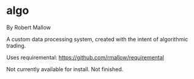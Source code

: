 # algo
By Robert Mallow

A custom data processing system, created with the intent of algorithmic trading.

Uses requiremental:
https://github.com/rmallow/requiremental

Not currently available for install.
Not finished.